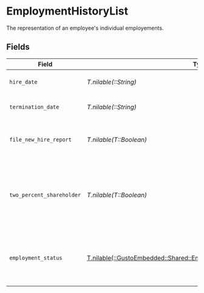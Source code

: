# EmploymentHistoryList

The representation of an employee's individual employements.


## Fields

| Field                                                                                                                                     | Type                                                                                                                                      | Required                                                                                                                                  | Description                                                                                                                               |
| ----------------------------------------------------------------------------------------------------------------------------------------- | ----------------------------------------------------------------------------------------------------------------------------------------- | ----------------------------------------------------------------------------------------------------------------------------------------- | ----------------------------------------------------------------------------------------------------------------------------------------- |
| `hire_date`                                                                                                                               | *T.nilable(::String)*                                                                                                                     | :heavy_minus_sign:                                                                                                                        | The employee's start day of work for an employment.                                                                                       |
| `termination_date`                                                                                                                        | *T.nilable(::String)*                                                                                                                     | :heavy_minus_sign:                                                                                                                        | The employee's last day of work for an employment.                                                                                        |
| `file_new_hire_report`                                                                                                                    | *T.nilable(T::Boolean)*                                                                                                                   | :heavy_minus_sign:                                                                                                                        | The boolean flag indicating whether Gusto will file a new hire report for the employee.                                                   |
| `two_percent_shareholder`                                                                                                                 | *T.nilable(T::Boolean)*                                                                                                                   | :heavy_minus_sign:                                                                                                                        | Whether the employee is a two percent shareholder of the company. This field only applies to companies with an S-Corp entity type.        |
| `employment_status`                                                                                                                       | [T.nilable(::GustoEmbedded::Shared::EmploymentHistoryListEmploymentStatus)](../../models/shared/employmenthistorylistemploymentstatus.md) | :heavy_minus_sign:                                                                                                                        | The employee's employment status. Supplying an invalid option will set the employment_status to *not_set*.                                |